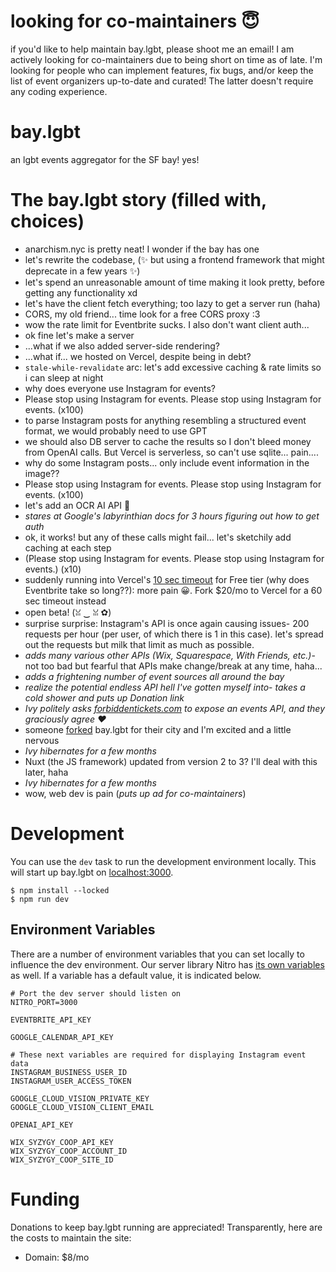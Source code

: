 # looking for co-maintainers 😇
if you'd like to help maintain bay.lgbt, please shoot me an email! I am actively looking for co-maintainers due to being short on time as of late. I'm looking for people who can implement features, fix bugs, and/or keep the list of event organizers up-to-date and curated! The latter doesn't require any coding experience.

# bay.lgbt
an lgbt events aggregator for the SF bay!
yes!

# The bay.lgbt story (filled with, choices)
- anarchism.nyc is pretty neat! I wonder if the bay has one
- let's rewrite the codebase, (✨ but using a frontend framework that might deprecate in a few years ✨)
- let's spend an unreasonable amount of time making it look pretty, before getting any functionality xd
- let's have the client fetch everything; too lazy to get a server run (haha)
- CORS, my old friend... time look for a free CORS proxy :3
- wow the rate limit for Eventbrite sucks. I also don't want client auth...
- ok fine let's make a server
- ...what if we also added server-side rendering?
- ...what if... we hosted on Vercel, despite being in debt?
- `stale-while-revalidate` arc: let's add excessive caching & rate limits so i can sleep at night
- why does everyone use Instagram for events?
- Please stop using Instagram for events. Please stop using Instagram for events. (x100)
- to parse Instagram posts for anything resembling a structured event format, we would probably need to use GPT
- we should also DB server to cache the results so I don't bleed money from OpenAI calls. But Vercel is serverless, so can't use sqlite... pain....
- why do some Instagram posts... only include event information in the image??
- Please stop using Instagram for events. Please stop using Instagram for events. (x100)
- let's add an OCR AI API 🫠
- *stares at Google's labyrinthian docs for 3 hours figuring out how to get auth*
- ok, it works! but any of these calls might fail... let's sketchily add caching at each step
- (Please stop using Instagram for events. Please stop using Instagram for events.) (x10)
- suddenly running into Vercel's [10 sec timeout](https://vercel.com/docs/concepts/limits/overview#general-limits:~:text=Serverless%20Function%20Execution%20Timeout%20(Seconds)) for Free tier (why does Eventbrite take so long??): more pain 😀. Fork $20/mo to Vercel for a 60 sec timeout instead
- open beta! (ꈍ ‿ ꈍ ✿)
- surprise surprise: Instagram's API is once again causing issues- 200 requests per hour (per user, of which there is 1 in this case). let's spread out the requests but milk that limit as much as possible.
- *adds many various other APIs (Wix, Squarespace, With Friends, etc.)*- not too bad but fearful that APIs make change/break at any time, haha...
- *adds a frightening number of event sources all around the bay*
- *realize the potential endless API hell I've gotten myself into*- *takes a cold shower and puts up Donation link*
- *Ivy politely asks [forbiddentickets.com](https://forbiddentickets.com/) to expose an events API, and they graciously agree ❤️*
- someone [forked](https://github.com/NatVIII/rva.rip) bay.lgbt for their city and I'm excited and a little nervous
- *Ivy hibernates for a few months*
- Nuxt (the JS framework) updated from version 2 to 3? I'll deal with this later, haha
- *Ivy hibernates for a few months*
- wow, web dev is pain (*puts up ad for co-maintainers*)

# Development

You can use the `dev` task to run the development environment locally. This will start up bay.lgbt on [localhost:3000](http://localhost:3000).

```
$ npm install --locked
$ npm run dev
```

## Environment Variables

There are a number of environment variables that you can set locally to influence the dev environment. Our server library Nitro has [its own variables](https://nitro.build/deploy/runtimes/node#environment-variables) as well. If a variable has a default value, it is indicated below.

```env
# Port the dev server should listen on
NITRO_PORT=3000

EVENTBRITE_API_KEY

GOOGLE_CALENDAR_API_KEY

# These next variables are required for displaying Instagram event data
INSTAGRAM_BUSINESS_USER_ID
INSTAGRAM_USER_ACCESS_TOKEN

GOOGLE_CLOUD_VISION_PRIVATE_KEY
GOOGLE_CLOUD_VISION_CLIENT_EMAIL

OPENAI_API_KEY

WIX_SYZYGY_COOP_API_KEY
WIX_SYZYGY_COOP_ACCOUNT_ID
WIX_SYZYGY_COOP_SITE_ID
```

# Funding
Donations to keep bay.lgbt running are appreciated! Transparently, here are the costs to maintain the site:
- Domain: $8/mo
